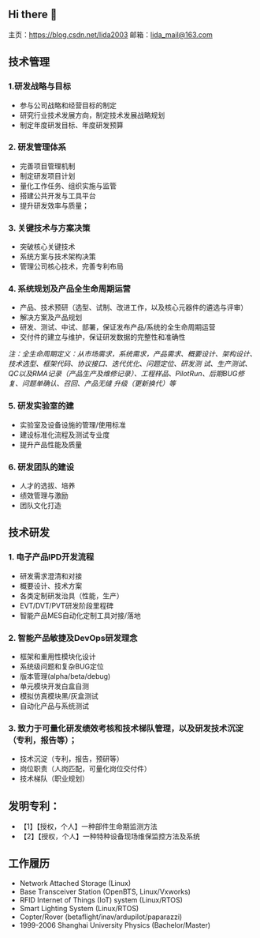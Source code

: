 ## Hi there 👋

主页：https://blog.csdn.net/lida2003
邮箱：lida_mail@163.com

## 技术管理

### 1.研发战略与目标
- 参与公司战略和经营目标的制定
- 研究行业技术发展方向，制定技术发展战略规划
- 制定年度研发目标、年度研发预算

### 2. 研发管理体系
- 完善项目管理机制
- 制定研发项目计划
- 量化工作任务、组织实施与监管
- 搭建公共开发与工具平台
- 提升研发效率与质量；

### 3. 关键技术与方案决策
- 突破核心关键技术
- 系统方案与技术架构决策
- 管理公司核心技术，完善专利布局

### 4. 系统规划及产品全生命周期运营
- 产品、技术预研（选型、试制、改进工作，以及核心元器件的遴选与评审）
- 解决方案及产品规划
- 研发、测试、中试、部署，保证发布产品/系统的全生命周期运营
- 交付件的建立与维护，保证研发数据的完整性和准确性

*注：全生命周期定义：从市场需求，系统需求，产品需求、概要设计、架构设计、技术选型、框架代码、协议接口、迭代优化、问题定位、研发测
试、生产测试、QC以及RMA记录（产品生产及维修记录）、工程样品、PilotRun、后期BUG修复、问题单确认、召回、产品无缝
升级（更新换代）等*

### 5. 研发实验室的建
- 实验室及设备设施的管理/使用标准
- 建设标准化流程及测试专业度
- 提升产品性能及质量
 
### 6. 研发团队的建设
- 人才的选拔、培养
- 绩效管理与激励
- 团队文化打造


## 技术研发

### 1. 电子产品IPD开发流程
- 研发需求澄清和对接
- 概要设计、技术方案
- 各类定制研发治具（性能，生产）
- EVT/DVT/PVT研发阶段里程碑
- 智能产品MES自动化定制工具对接/落地

### 2. 智能产品敏捷及DevOps研发理念
- 框架和重用性模块化设计
- 系统级问题和复杂BUG定位
- 版本管理(alpha/beta/debug)
- 单元模块开发白盒自测
- 模拟仿真模块黑/灰盒测试
- 自动化产品与系统测试

### 3. 致力于可量化研发绩效考核和技术梯队管理，以及研发技术沉淀（专利，报告等）；
- 技术沉淀（专利，报告，预研等）
- 岗位职责（人岗匹配，可量化岗位交付件）
- 技术梯队（职业规划）

## 发明专利：
- 【1】【授权，个人】一种部件生命期监测方法
- 【2】【授权，个人】一种特种设备现场维保监控方法及系统

## 工作履历

- Network Attached Storage (Linux)
- Base Transceiver Station (OpenBTS, Linux/Vxworks)
- RFID Internet of Things (IoT) system (Linux/RTOS)
- Smart Lighting System (Linux/RTOS)
- Copter/Rover (betaflight/inav/ardupilot/paparazzi)
- 1999-2006 Shanghai University Physics (Bachelor/Master)




<!--
**lida2003/lida2003** is a ✨ _special_ ✨ repository because its `README.md` (this file) appears on your GitHub profile.

Here are some ideas to get you started:

- 🔭 I’m currently working on ...
- 🌱 I’m currently learning ...
- 👯 I’m looking to collaborate on ...
- 🤔 I’m looking for help with ...
- 💬 Ask me about ...
- 📫 How to reach me: ...
- 😄 Pronouns: ...
- ⚡ Fun fact: ...
-->
